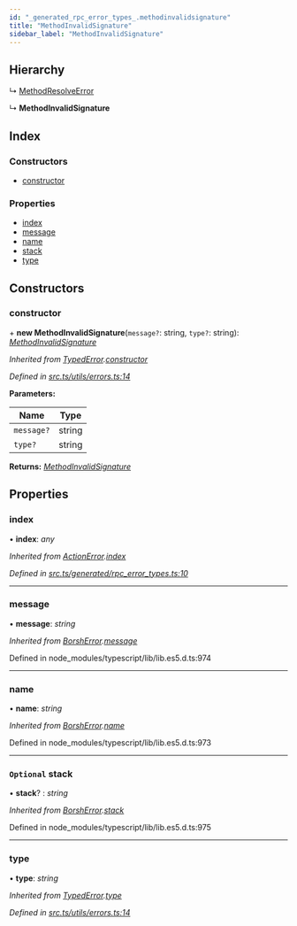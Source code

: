 ```yaml
---
id: "_generated_rpc_error_types_.methodinvalidsignature"
title: "MethodInvalidSignature"
sidebar_label: "MethodInvalidSignature"
---
```


## Hierarchy

  ↳ [MethodResolveError](_generated_rpc_error_types_.methodresolveerror.md)

  ↳ **MethodInvalidSignature**

## Index

### Constructors

* [constructor](_generated_rpc_error_types_.methodinvalidsignature.md#constructor)

### Properties

* [index](_generated_rpc_error_types_.methodinvalidsignature.md#index)
* [message](_generated_rpc_error_types_.methodinvalidsignature.md#message)
* [name](_generated_rpc_error_types_.methodinvalidsignature.md#name)
* [stack](_generated_rpc_error_types_.methodinvalidsignature.md#optional-stack)
* [type](_generated_rpc_error_types_.methodinvalidsignature.md#type)

## Constructors

###  constructor

\+ **new MethodInvalidSignature**(`message?`: string, `type?`: string): *[MethodInvalidSignature](_generated_rpc_error_types_.methodinvalidsignature.md)*

*Inherited from [TypedError](_utils_errors_.typederror.md).[constructor](_utils_errors_.typederror.md#constructor)*

*Defined in [src.ts/utils/errors.ts:14](https://github.com/nearprotocol/nearlib/blob/213b318/src.ts/utils/errors.ts#L14)*

**Parameters:**

Name | Type |
------ | ------ |
`message?` | string |
`type?` | string |

**Returns:** *[MethodInvalidSignature](_generated_rpc_error_types_.methodinvalidsignature.md)*

## Properties

###  index

• **index**: *any*

*Inherited from [ActionError](_generated_rpc_error_types_.actionerror.md).[index](_generated_rpc_error_types_.actionerror.md#index)*

*Defined in [src.ts/generated/rpc_error_types.ts:10](https://github.com/nearprotocol/nearlib/blob/213b318/src.ts/generated/rpc_error_types.ts#L10)*

___

###  message

• **message**: *string*

*Inherited from [BorshError](_utils_serialize_.borsherror.md).[message](_utils_serialize_.borsherror.md#message)*

Defined in node_modules/typescript/lib/lib.es5.d.ts:974

___

###  name

• **name**: *string*

*Inherited from [BorshError](_utils_serialize_.borsherror.md).[name](_utils_serialize_.borsherror.md#name)*

Defined in node_modules/typescript/lib/lib.es5.d.ts:973

___

### `Optional` stack

• **stack**? : *string*

*Inherited from [BorshError](_utils_serialize_.borsherror.md).[stack](_utils_serialize_.borsherror.md#optional-stack)*

Defined in node_modules/typescript/lib/lib.es5.d.ts:975

___

###  type

• **type**: *string*

*Inherited from [TypedError](_utils_errors_.typederror.md).[type](_utils_errors_.typederror.md#type)*

*Defined in [src.ts/utils/errors.ts:14](https://github.com/nearprotocol/nearlib/blob/213b318/src.ts/utils/errors.ts#L14)*
